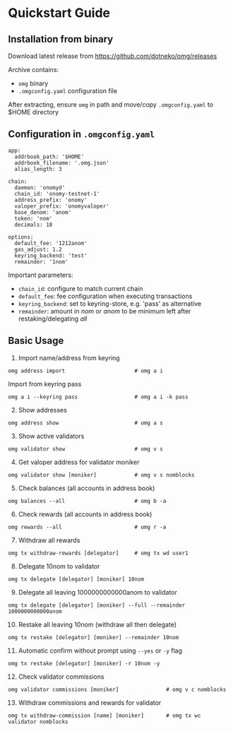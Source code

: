 Quickstart Guide
================

## Installation from binary

Download latest release from https://github.com/dotneko/omg/releases

Archive contains:
* `omg` binary
* `.omgconfig.yaml` configuration file

After extracting, ensure `omg` in path and move/copy `.omgconfig.yaml` to $HOME directory

## Configuration in `.omgconfig.yaml`

```
app:
  addrbook_path: '$HOME'
  addrbook_filename: '.omg.json'
  alias_length: 3

chain:
  daemon: 'onomyd'
  chain_id: 'onomy-testnet-1'
  address_prefix: 'onomy'
  valoper_prefix: 'onomyvaloper'
  base_denom: 'anom'
  token: 'nom'
  decimals: 18

options:
  default_fee: '1212anom'
  gas_adjust: 1.2
  keyring_backend: 'test'
  remainder: '1nom'
```

Important parameters:
* `chain_id`: configure to match current chain
* `default_fee`: fee configuration when executing transactions
* `keyring_backend`: set to keyring-store, e.g. 'pass' as alternative
* `remainder`: amount in *nom* or *anom* to be minimum left after restaking/delegating *all*

## Basic Usage

1. Import name/address from keyring

```
omg address import                      # omg a i
```

Import from keyring pass

```
omg a i --keyring pass                  # omg a i -k pass
```

2. Show addresses

```
omg address show                        # omg a s
```

3. Show active validators

```
omg validator show                      # omg v s
```

4. Get valoper address for validator moniker

```
omg validator show [moniker]            # omg v s nomblocks
```

5. Check balances (all accounts in address book)

```
omg balances --all                      # omg b -a
```

6. Check rewards (all accounts in address book)

```
omg rewards --all                       # omg r -a
```

7. Withdraw all rewards

```
omg tx withdraw-rewards [delegator]     # omg tx wd user1
```

8. Delegate 10nom to validator

```
omg tx delegate [delegator] [moniker] 10nom
```

9. Delegate all leaving 1000000000000anom to validator

```
omg tx delegate [delegator] [moniker] --full --remainder 1000000000000anom
```

10. Restake all leaving 10nom (withdraw all then delegate)
```
omg tx restake [delegator] [moniker] --remainder 10nom
```

11. Automatic confirm without prompt using `--yes` or `-y` flag

```
omg tx restake [delegator] [moniker] -r 10nom -y
```

12. Check validator commissions

```
omg validator commissions [moniker]               # omg v c nomblocks
```

13. Withdraw commissions and rewards for validator

```
omg tx withdraw-commission [name] [moniker]       # omg tx wc validator nomblocks
```